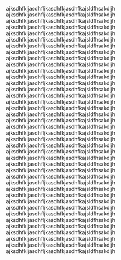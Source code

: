 ajksdhfkljasdhfljkasdhfkjasdhfkajsldfhsakdljh ajksdhfkljasdhfljkasdhfkjasdhfkajsldfhsakdljh ajksdhfkljasdhfljkasdhfkjasdhfkajsldfhsakdljh ajksdhfkljasdhfljkasdhfkjasdhfkajsldfhsakdljh ajksdhfkljasdhfljkasdhfkjasdhfkajsldfhsakdljh ajksdhfkljasdhfljkasdhfkjasdhfkajsldfhsakdljh ajksdhfkljasdhfljkasdhfkjasdhfkajsldfhsakdljh ajksdhfkljasdhfljkasdhfkjasdhfkajsldfhsakdljh ajksdhfkljasdhfljkasdhfkjasdhfkajsldfhsakdljh ajksdhfkljasdhfljkasdhfkjasdhfkajsldfhsakdljh ajksdhfkljasdhfljkasdhfkjasdhfkajsldfhsakdljh ajksdhfkljasdhfljkasdhfkjasdhfkajsldfhsakdljh ajksdhfkljasdhfljkasdhfkjasdhfkajsldfhsakdljh ajksdhfkljasdhfljkasdhfkjasdhfkajsldfhsakdljh ajksdhfkljasdhfljkasdhfkjasdhfkajsldfhsakdljh ajksdhfkljasdhfljkasdhfkjasdhfkajsldfhsakdljh ajksdhfkljasdhfljkasdhfkjasdhfkajsldfhsakdljh ajksdhfkljasdhfljkasdhfkjasdhfkajsldfhsakdljh ajksdhfkljasdhfljkasdhfkjasdhfkajsldfhsakdljh ajksdhfkljasdhfljkasdhfkjasdhfkajsldfhsakdljh ajksdhfkljasdhfljkasdhfkjasdhfkajsldfhsakdljh ajksdhfkljasdhfljkasdhfkjasdhfkajsldfhsakdljh ajksdhfkljasdhfljkasdhfkjasdhfkajsldfhsakdljh ajksdhfkljasdhfljkasdhfkjasdhfkajsldfhsakdljh ajksdhfkljasdhfljkasdhfkjasdhfkajsldfhsakdljh ajksdhfkljasdhfljkasdhfkjasdhfkajsldfhsakdljh ajksdhfkljasdhfljkasdhfkjasdhfkajsldfhsakdljh ajksdhfkljasdhfljkasdhfkjasdhfkajsldfhsakdljh ajksdhfkljasdhfljkasdhfkjasdhfkajsldfhsakdljh ajksdhfkljasdhfljkasdhfkjasdhfkajsldfhsakdljh ajksdhfkljasdhfljkasdhfkjasdhfkajsldfhsakdljh ajksdhfkljasdhfljkasdhfkjasdhfkajsldfhsakdljh ajksdhfkljasdhfljkasdhfkjasdhfkajsldfhsakdljh ajksdhfkljasdhfljkasdhfkjasdhfkajsldfhsakdljh ajksdhfkljasdhfljkasdhfkjasdhfkajsldfhsakdljh ajksdhfkljasdhfljkasdhfkjasdhfkajsldfhsakdljh ajksdhfkljasdhfljkasdhfkjasdhfkajsldfhsakdljh ajksdhfkljasdhfljkasdhfkjasdhfkajsldfhsakdljh ajksdhfkljasdhfljkasdhfkjasdhfkajsldfhsakdljh ajksdhfkljasdhfljkasdhfkjasdhfkajsldfhsakdljh 